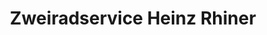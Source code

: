 ---
title: "Zweiradservice Heinz Rhiner"
url: /salez/zweiradservice-heinz-rhiner/
shop: Motorrad
---